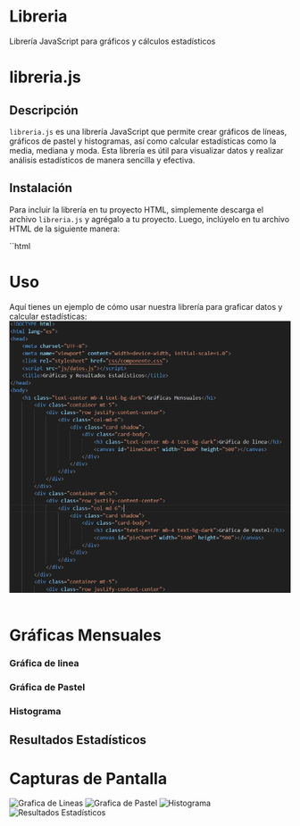 # Libreria
Librería JavaScript para gráficos y cálculos estadísticos

# libreria.js

## Descripción
`libreria.js` es una librería JavaScript que permite crear gráficos de líneas, gráficos de pastel y histogramas, así como calcular estadísticas como la media, mediana y moda. Esta librería es útil para visualizar datos y realizar análisis estadísticos de manera sencilla y efectiva.

## Instalación
Para incluir la librería en tu proyecto HTML, simplemente descarga el archivo `libreria.js` y agrégalo a tu proyecto. Luego, inclúyelo en tu archivo HTML de la siguiente manera:

``html
<script src="libreria.js"></script>

# Uso
Aquí tienes un ejemplo de cómo usar nuestra librería para graficar datos y calcular estadísticas:
![](https://github.com/naza2/Libreria/blob/2adc19af4e485d26d5e718534ed581a5440eaff1/ejemplo1.png)
![]()

<!DOCTYPE html>
<html lang="es">
<head>
    <meta charset="UTF-8">
    <meta name="viewport" content="width=device-width, initial-scale=1.0">
    <link rel="stylesheet" href="css/componente.css">
    <script src="js/datos.js"></script>
    <title>Gráficas y Resultados Estadísticos</title>
</head>
<body>   
    <h1 class="text-center mb-4 text-bg-dark">Gráficas Mensuales</h1>
        <div class="container mt-5">
            <div class="row justify-content-center">
                <div class="col-md-6">
                    <div class="card shadow">
                        <div class="card-body">
                            <h3 class="text-center mb-4 text-bg-dark">Gráfica de linea</h3>
                            <canvas id="lineChart" width="1400" height="500"></canvas>
                        </div>
                    </div>
                </div>
            </div>
        </div>
        <div class="container mt-5">
            <div class="row justify-content-center">
                <div class="col-md-6">
                    <div class="card shadow">
                        <div class="card-body">
                            <h3 class="text-center mb-4 text-bg-dark">Gráfica de Pastel</h3>
                            <canvas id="pieChart" width="1400" height="500"></canvas>
                        </div>
                    </div>
                </div>
            </div>
        </div>
        <div class="container mt-5">
            <div class="row justify-content-center">
                <div class="col-md-6">
                    <div class="card shadow">
                        <div class="card-body">
                            <h3 class="text-center mb-4 text-bg-dark">Histograma</h3>
                            <canvas id="barChart" width="1400" height="500"></canvas>
                        </div>
                    </div>
                </div>
            </div>
        </div>
    <div class="container mt-5">
        <div class="row justify-content-center">
            <div class="col-md-6">
                <div class="card shadow">
                    <div class="card-body">
                        <div class="results">
                            <h2 class="text-center mb-4 text-bg-dark">Resultados Estadísticos</h2>
                            <p id="media"></p>
                            <p id="mediana"></p>
                            <p id="moda"></p>
                        </div>
                    </div>
                </div>
            </div>
        </div>
    </div>
<script src="js/libreria.js"></script>
</body>
</html>

# Capturas de Pantalla
![Grafica de Lineas]()
![Grafica de Pastel]()
![Histograma]()
![Resultados Estadísticos]()

